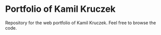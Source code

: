 # Portfolio of Kamil Kruczek
Repository for the web portfolio of Kamil Kruczek. Feel free to browse the code.
